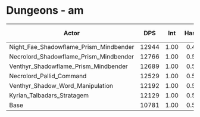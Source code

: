 # Dungeons - am
| Actor | DPS | Int | Haste | Crit | Mastery | Vers | DPS Weight |
|---|:---:|:---:|:---:|:---:|:---:|:---:|:---:|
|Night_Fae_Shadowflame_Prism_Mindbender|12944|1.00|0.42|0.50|0.54|0.50|0.17|
|Necrolord_Shadowflame_Prism_Mindbender|12766|1.00|0.54|0.52|0.54|0.51|0.18|
|Venthyr_Shadowflame_Prism_Mindbender|12689|1.00|0.57|0.54|0.56|0.54|0.17|
|Necrolord_Pallid_Command|12529|1.00|0.50|0.51|0.52|0.53|0.18|
|Venthyr_Shadow_Word_Manipulation|12192|1.00|0.55|0.51|0.48|0.52|0.18|
|Kyrian_Talbadars_Stratagem|12129|1.00|0.55|0.52|0.52|0.51|0.19|
|Base|10781|1.00|0.56|0.51|0.49|0.51|0.20|
